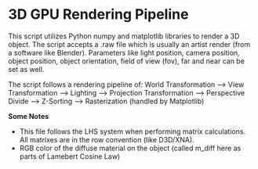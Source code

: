 # 3D GPU Rendering Pipeline
This script utilizes Python numpy and matplotlib libraries to render a 3D object. The script accepts a .raw file which is usually an artist render (from a software like Blender). Parameters like light position, camera position, object position, object orientation, field of view (fov), far and near can be set as well. 

The script follows a rendering pipeline of:
World Transformation --> View Transformation --> Lighting --> Projection Transformation --> Perspective Divide --> Z-Sorting --> Rasterization (handled by Matplotlib)

**Some Notes**
- This file follows the LHS system when performing matrix calculations. All matrixes are in the row convention (like D3D/XNA).
- RGB color of the diffuse material on the object (called m_diff here as parts of Lamebert Cosine Law)
